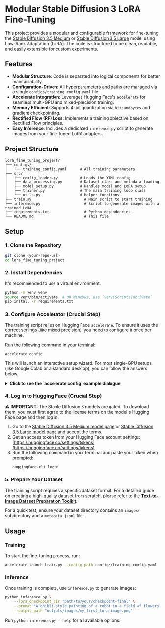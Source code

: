 # Modular Stable Diffusion 3 LoRA Fine-Tuning

This project provides a modular and configurable framework for fine-tuning the [Stable Diffusion 3.5 Medium](https://huggingface.co/stabilityai/stable-diffusion-3.5-medium) or [Stable Diffusion 3.5 Large](https://huggingface.co/stabilityai/stable-diffusion-3.5-large) model using Low-Rank Adaptation (LoRA). The code is structured to be clean, readable, and easily extensible for custom experiments.

## Features

- **Modular Structure**: Code is separated into logical components for better maintainability.
- **Configuration-Driven**: All hyperparameters and paths are managed via a single `configs/training_config.yaml` file.
- **Accelerate Integration**: Leverages Hugging Face's `accelerate` for seamless multi-GPU and mixed-precision training.
- **Memory Efficient**: Supports 4-bit quantization via `bitsandbytes` and gradient checkpointing.
- **Rectified Flow (RF) Loss**: Implements a training objective based on Rectified Flow principles.
- **Easy Inference**: Includes a dedicated `inference.py` script to generate images from your fine-tuned LoRA adapters.

## Project Structure

```
lora_fine_tuning_project/
├── configs/
│   └── training_config.yaml      # All training parameters
├── src/
│   ├── config_loader.py          # Loads the YAML config
│   ├── data_processing.py        # Dataset class and metadata loading
│   ├── model_setup.py            # Handles model and LoRA setup
│   ├── trainer.py                # The main training loop class
│   └── utils.py                  # Helper functions
├── train.py                        # Main script to start training
├── inference.py                    # Script to generate images with a trained LoRA
├── requirements.txt                # Python dependencies
└── README.md                       # This file
```


## Setup

### 1. Clone the Repository
```bash
git clone <your-repo-url>
cd lora_fine_tuning_project
```

### 2. Install Dependencies
It's recommended to use a virtual environment.
```bash
python -m venv venv
source venv/bin/activate  # On Windows, use `venv\Scripts\activate`
pip install -r requirements.txt
```

### 3. Configure Accelerator (Crucial Step)

The training script relies on Hugging Face `accelerate`. To ensure it uses the correct settings (like mixed precision), you need to configure it once per machine.

Run the following command in your terminal:
```bash
accelerate config
```
This will launch an interactive setup wizard. For most single-GPU setups (like Google Colab or a standard desktop), you can follow the answers below.

<details>
<summary><strong>Click to see the `accelerate config` example dialogue</strong></summary>

```text
In which compute environment are you running?
[0] This machine
[1] AWS (Amazon SageMaker)
-> 0 (This machine)

Which type of machine are you using?
[0] No distributed training
[1] multi-CPU
[2] multi-GPU
...
-> 0 (No distributed training, if you are on a single GPU)

Do you want to run your training on CPU only? [yes/NO]:
-> NO

Do you wish to optimize your script with torch dynamo? [yes/NO]:
-> NO

Do you want to use DeepSpeed? [yes/NO]:
-> NO

What GPU(s) (by id) should be used for training on this machine? (e.g. '0,1,2,3', 'all') [all]:
-> all (or 0)

Would you like to enable numa efficiency? [yes/NO]:
-> NO (This is safe for most systems)

Do you wish to use mixed precision?
[0] no
[1] fp16
[2] bf16
...
-> 2 (bf16, to match our project's config)

```
After answering, `accelerate` will save a configuration file, and you won't see warnings when you run `accelerate launch`.
</details>

### 4. Log in to Hugging Face (Crucial Step)

**⚠️ IMPORTANT:** The Stable Diffusion 3 models are gated. To download them, you must first agree to the license terms on the model's Hugging Face page and then log in.

1.  Go to the [Stable Diffusion 3.5 Medium model page](https://huggingface.co/stabilityai/stable-diffusion-3.5-medium) or [Stable Diffusion 3.5 Large model page](https://huggingface.co/stabilityai/stable-diffusion-3.5-large) and accept the terms.
2.  Get an access token from your Hugging Face account settings: [https://huggingface.co/settings/tokens](https://huggingface.co/settings/tokens).
3.  Run the following command in your terminal and paste your token when prompted:
    ```bash
    huggingface-cli login
    ```

### 5. Prepare Your Dataset

The training script requires a specific dataset format. For a detailed guide on creating a high-quality dataset from scratch, please refer to the **[Text-to-Image Dataset Preparation Toolkit](https://github.com/gokhaneraslan/text_to_image_dataset_toolkit)**.

For a quick test, ensure your dataset directory contains an `images/` subdirectory and a `metadata.jsonl` file.

## Usage

### Training

To start the fine-tuning process, run:
```bash
accelerate launch train.py --config_path configs/training_config.yaml
```

### Inference

Once training is complete, use `inference.py` to generate images:
```bash
python inference.py \
    --lora_checkpoint_dir "path/to/your/checkpoint-final" \
    --prompt "A ghibli-style painting of a robot in a field of flowers" \
    --output_path "outputs/images/my_first_lora_image.png"
```
Run `python inference.py --help` for all available options.
